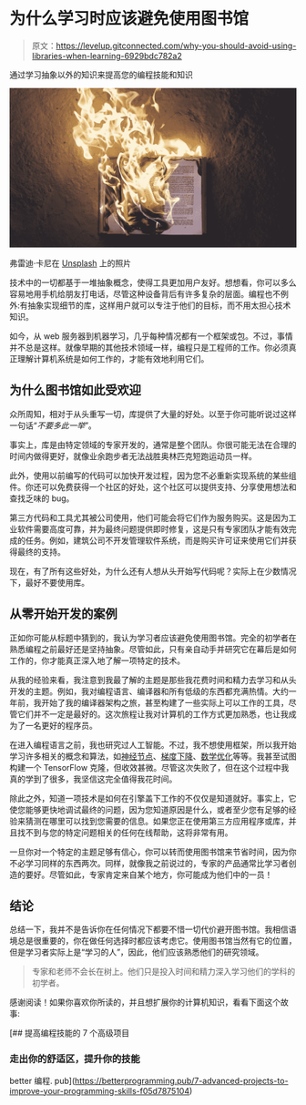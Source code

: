 # 为什么学习时应该避免使用图书馆

> 原文：<https://levelup.gitconnected.com/why-you-should-avoid-using-libraries-when-learning-6929bdc782a2>

通过学习抽象以外的知识来提高您的编程技能和知识

![](img/130f208d5c1f5b808999a1deab537b07.png)

弗雷迪·卡尼在 [Unsplash](https://unsplash.com?utm_source=medium&utm_medium=referral) 上的照片

技术中的一切都基于一堆抽象概念，使得工具更加用户友好。想想看，你可以多么容易地用手机给朋友打电话，尽管这种设备背后有许多复杂的层面。编程也不例外:有抽象实现细节的库，这样用户就可以专注于他们的目标，而不用太担心技术知识。

如今，从 web 服务器到机器学习，几乎每种情况都有一个框架或包。不过，事情并不总是这样。就像早期的其他技术领域一样，编程只是工程师的工作。你必须真正理解计算机系统是如何工作的，才能有效地利用它们。

## 为什么图书馆如此受欢迎

众所周知，相对于从头重写一切，库提供了大量的好处。以至于你可能听说过这样一句话“*不要多此一举*”。

事实上，库是由特定领域的专家开发的，通常是整个团队。你很可能无法在合理的时间内做得更好，就像业余跑步者无法战胜奥林匹克短跑运动员一样。

此外，使用以前编写的代码可以加快开发过程，因为您不必重新实现系统的某些组件。你还可以免费获得一个社区的好处，这个社区可以提供支持、分享使用想法和查找乏味的 bug。

第三方代码和工具尤其被公司使用，他们可能会将它们作为服务购买。这是因为工业软件需要高度可靠，并为最终问题提供即时修复，这是只有专家团队才能有效完成的任务。例如，建筑公司不开发管理软件系统，而是购买许可证来使用它们并获得最终的支持。

现在，有了所有这些好处，为什么还有人想从头开始写代码呢？实际上在少数情况下，最好不要使用库。

## 从零开始开发的案例

正如你可能从标题中猜到的，我认为学习者应该避免使用图书馆。完全的初学者在熟悉编程之前最好还是坚持抽象。尽管如此，只有亲自动手并研究它在幕后是如何工作的，你才能真正深入地了解一项特定的技术。

从我的经验来看，我注意到我最了解的主题是那些我花费时间和精力去学习和从头开发的主题。例如，我对编程语言、编译器和所有低级的东西都充满热情。大约一年前，我开始了我的编译器架构之旅，甚至构建了一些实际上可以工作的工具，尽管它们并不一定是最好的。这次旅程让我对计算机的工作方式更加熟悉，也让我成为了一名更好的程序员。

在进入编程语言之前，我也研究过人工智能。不过，我不想使用框架，所以我开始学习许多相关的概念和算法，如[神经节点](https://en.wikipedia.org/wiki/Artificial_neuron)、[梯度下降](https://en.wikipedia.org/wiki/Gradient_descent)、[数学优化](https://en.wikipedia.org/wiki/Mathematical_optimization)等等。我甚至试图构建一个 TensorFlow 克隆，但收效甚微。尽管这次失败了，但在这个过程中我真的学到了很多，我坚信这完全值得我花时间。

除此之外，知道一项技术是如何在引擎盖下工作的不仅仅是知道就好。事实上，它使您能够更快地调试最终的问题，因为您知道原因是什么，或者至少您有足够的经验来猜测在哪里可以找到您需要的信息。如果您正在使用第三方应用程序或库，并且找不到与您的特定问题相关的任何在线帮助，这将非常有用。

一旦你对一个特定的主题足够有信心，你可以转而使用图书馆来节省时间，因为你不必学习同样的东西两次。同样，就像我之前说过的，专家的产品通常比学习者创造的要好。尽管如此，专家肯定来自某个地方，你可能成为他们中的一员！

## 结论

总结一下，我并不是告诉你在任何情况下都要不惜一切代价避开图书馆。我相信语境总是很重要的，你在做任何选择时都应该考虑它。使用图书馆当然有它的位置，但是学习者实际上是“学习的人”，因此，他们应该熟悉他们的研究领域。

> 专家和老师不会长在树上。他们只是投入时间和精力深入学习他们的学科的初学者。

感谢阅读！如果你喜欢你所读的，并且想扩展你的计算机知识，看看下面这个故事:

[](https://betterprogramming.pub/7-advanced-projects-to-improve-your-programming-skills-f05d7875104) [## 提高编程技能的 7 个高级项目

### 走出你的舒适区，提升你的技能

better 编程. pub](https://betterprogramming.pub/7-advanced-projects-to-improve-your-programming-skills-f05d7875104)